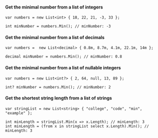 #### Get the minimal number from a list of integers

```
var numbers = new List<int> { 18, 22, 21, -3, 33 };

int minNumber = numbers.Min(); // minNumber: -3
```

#### Get the minimal number from a list of decimals

```
var numbers =  new List<decimal> { 0.8m, 8.7m, 4.1m, 22.1m, 14m };

decimal minNumber = numbers.Min(); // minNumber: 0.8
```

#### Get the minimal number from a list of nullable integers

```
var numbers = new List<int?> { 2, 64, null, 13, 89 };

int? minNumber = numbers.Min(); // minNumber: 2
```

#### Get the shortest string length from a list of strings

```
var stringList = new List<string> { "college", "code", "min", "example" };

int minLength = stringList.Min(x => x.Length); // minLength: 3
int minLength = (from x in stringList select x.Length).Min(); // minLength: 3
```
